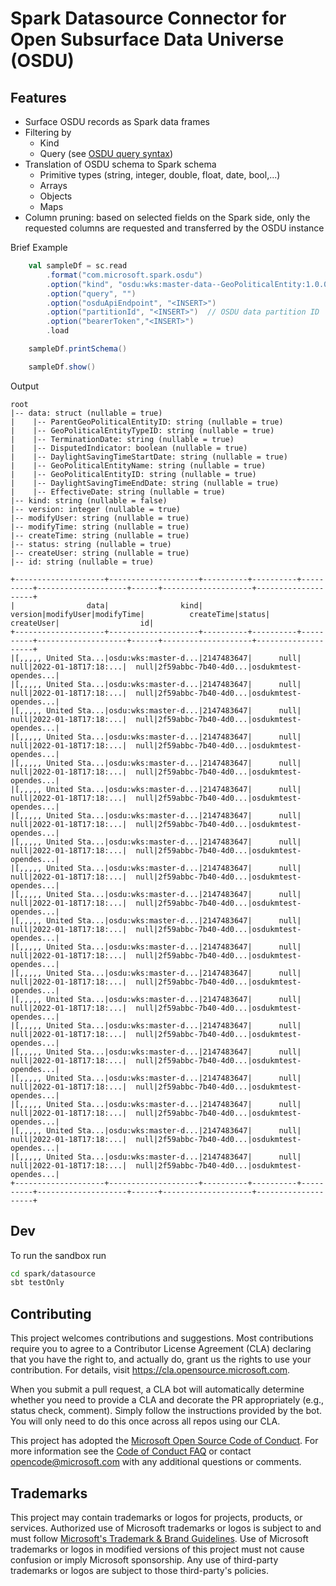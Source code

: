 # Spark Datasource Connector for Open Subsurface Data Universe (OSDU)


## Features
* Surface OSDU records as Spark data frames
* Filtering by 
  * Kind 
  * Query (see [OSDU query syntax](https://community.opengroup.org/osdu/documentation/-/wikis/Releases/R2.0/OSDU-Query-Syntax))
* Translation of OSDU schema to Spark schema
  * Primitive types (string, integer, double, float, date, bool,...)
  * Arrays
  * Objects
  * Maps
* Column pruning: based on selected fields on the Spark side, only the requested columns are requested and transferred by the OSDU instance


Brief Example
```scala
    val sampleDf = sc.read
        .format("com.microsoft.spark.osdu")
        .option("kind", "osdu:wks:master-data--GeoPoliticalEntity:1.0.0")
        .option("query", "")
        .option("osduApiEndpoint", "<INSERT>")
        .option("partitionId", "<INSERT>")  // OSDU data partition ID
        .option("bearerToken","<INSERT>")
        .load

    sampleDf.printSchema()

    sampleDf.show()
```


Output

    root
    |-- data: struct (nullable = true)
    |    |-- ParentGeoPoliticalEntityID: string (nullable = true)
    |    |-- GeoPoliticalEntityTypeID: string (nullable = true)
    |    |-- TerminationDate: string (nullable = true)
    |    |-- DisputedIndicator: boolean (nullable = true)
    |    |-- DaylightSavingTimeStartDate: string (nullable = true)
    |    |-- GeoPoliticalEntityName: string (nullable = true)
    |    |-- GeoPoliticalEntityID: string (nullable = true)
    |    |-- DaylightSavingTimeEndDate: string (nullable = true)
    |    |-- EffectiveDate: string (nullable = true)
    |-- kind: string (nullable = false)
    |-- version: integer (nullable = true)
    |-- modifyUser: string (nullable = true)
    |-- modifyTime: string (nullable = true)
    |-- createTime: string (nullable = true)
    |-- status: string (nullable = true)
    |-- createUser: string (nullable = true)
    |-- id: string (nullable = true)

    +--------------------+--------------------+----------+----------+----------+--------------------+------+--------------------+--------------------+
    |                data|                kind|   version|modifyUser|modifyTime|          createTime|status|          createUser|                  id|
    +--------------------+--------------------+----------+----------+----------+--------------------+------+--------------------+--------------------+
    |[,,,,, United Sta...|osdu:wks:master-d...|2147483647|      null|      null|2022-01-18T17:18:...|  null|2f59abbc-7b40-4d0...|osdukmtest-opendes...|
    |[,,,,, United Sta...|osdu:wks:master-d...|2147483647|      null|      null|2022-01-18T17:18:...|  null|2f59abbc-7b40-4d0...|osdukmtest-opendes...|
    |[,,,,, United Sta...|osdu:wks:master-d...|2147483647|      null|      null|2022-01-18T17:18:...|  null|2f59abbc-7b40-4d0...|osdukmtest-opendes...|
    |[,,,,, United Sta...|osdu:wks:master-d...|2147483647|      null|      null|2022-01-18T17:18:...|  null|2f59abbc-7b40-4d0...|osdukmtest-opendes...|
    |[,,,,, United Sta...|osdu:wks:master-d...|2147483647|      null|      null|2022-01-18T17:18:...|  null|2f59abbc-7b40-4d0...|osdukmtest-opendes...|
    |[,,,,, United Sta...|osdu:wks:master-d...|2147483647|      null|      null|2022-01-18T17:18:...|  null|2f59abbc-7b40-4d0...|osdukmtest-opendes...|
    |[,,,,, United Sta...|osdu:wks:master-d...|2147483647|      null|      null|2022-01-18T17:18:...|  null|2f59abbc-7b40-4d0...|osdukmtest-opendes...|
    |[,,,,, United Sta...|osdu:wks:master-d...|2147483647|      null|      null|2022-01-18T17:18:...|  null|2f59abbc-7b40-4d0...|osdukmtest-opendes...|
    |[,,,,, United Sta...|osdu:wks:master-d...|2147483647|      null|      null|2022-01-18T17:18:...|  null|2f59abbc-7b40-4d0...|osdukmtest-opendes...|
    |[,,,,, United Sta...|osdu:wks:master-d...|2147483647|      null|      null|2022-01-18T17:18:...|  null|2f59abbc-7b40-4d0...|osdukmtest-opendes...|
    |[,,,,, United Sta...|osdu:wks:master-d...|2147483647|      null|      null|2022-01-18T17:18:...|  null|2f59abbc-7b40-4d0...|osdukmtest-opendes...|
    |[,,,,, United Sta...|osdu:wks:master-d...|2147483647|      null|      null|2022-01-18T17:18:...|  null|2f59abbc-7b40-4d0...|osdukmtest-opendes...|
    |[,,,,, United Sta...|osdu:wks:master-d...|2147483647|      null|      null|2022-01-18T17:18:...|  null|2f59abbc-7b40-4d0...|osdukmtest-opendes...|
    |[,,,,, United Sta...|osdu:wks:master-d...|2147483647|      null|      null|2022-01-18T17:18:...|  null|2f59abbc-7b40-4d0...|osdukmtest-opendes...|
    |[,,,,, United Sta...|osdu:wks:master-d...|2147483647|      null|      null|2022-01-18T17:18:...|  null|2f59abbc-7b40-4d0...|osdukmtest-opendes...|
    |[,,,,, United Sta...|osdu:wks:master-d...|2147483647|      null|      null|2022-01-18T17:18:...|  null|2f59abbc-7b40-4d0...|osdukmtest-opendes...|
    |[,,,,, United Sta...|osdu:wks:master-d...|2147483647|      null|      null|2022-01-18T17:18:...|  null|2f59abbc-7b40-4d0...|osdukmtest-opendes...|
    |[,,,,, United Sta...|osdu:wks:master-d...|2147483647|      null|      null|2022-01-18T17:18:...|  null|2f59abbc-7b40-4d0...|osdukmtest-opendes...|
    |[,,,,, United Sta...|osdu:wks:master-d...|2147483647|      null|      null|2022-01-18T17:18:...|  null|2f59abbc-7b40-4d0...|osdukmtest-opendes...|
    |[,,,,, United Sta...|osdu:wks:master-d...|2147483647|      null|      null|2022-01-18T17:18:...|  null|2f59abbc-7b40-4d0...|osdukmtest-opendes...|
    +--------------------+--------------------+----------+----------+----------+--------------------+------+--------------------+--------------------+

## Dev
To run the sandbox run 

```bash
cd spark/datasource
sbt testOnly 
```


## Contributing

This project welcomes contributions and suggestions.  Most contributions require you to agree to a
Contributor License Agreement (CLA) declaring that you have the right to, and actually do, grant us
the rights to use your contribution. For details, visit https://cla.opensource.microsoft.com.

When you submit a pull request, a CLA bot will automatically determine whether you need to provide
a CLA and decorate the PR appropriately (e.g., status check, comment). Simply follow the instructions
provided by the bot. You will only need to do this once across all repos using our CLA.

This project has adopted the [Microsoft Open Source Code of Conduct](https://opensource.microsoft.com/codeofconduct/).
For more information see the [Code of Conduct FAQ](https://opensource.microsoft.com/codeofconduct/faq/) or
contact [opencode@microsoft.com](mailto:opencode@microsoft.com) with any additional questions or comments.

## Trademarks

This project may contain trademarks or logos for projects, products, or services. Authorized use of Microsoft 
trademarks or logos is subject to and must follow 
[Microsoft's Trademark & Brand Guidelines](https://www.microsoft.com/en-us/legal/intellectualproperty/trademarks/usage/general).
Use of Microsoft trademarks or logos in modified versions of this project must not cause confusion or imply Microsoft sponsorship.
Any use of third-party trademarks or logos are subject to those third-party's policies.
